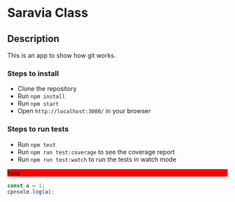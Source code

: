 # Saravia Class


## Description

This is an app to show how git works.

### Steps to install

- Clone the repository
- Run `npm install`
- Run `npm start`
- Open `http://localhost:3000/` in your browser


### Steps to run tests
- Run `npm test`
- Run `npm run test:coverage` to see the coverage report
- Run `npm run test:watch` to run the tests in watch mode

<div style="background: red">
    <p>hola</p>
</div>


```javascript
const a = 1;
cpnsole.log(a);
```